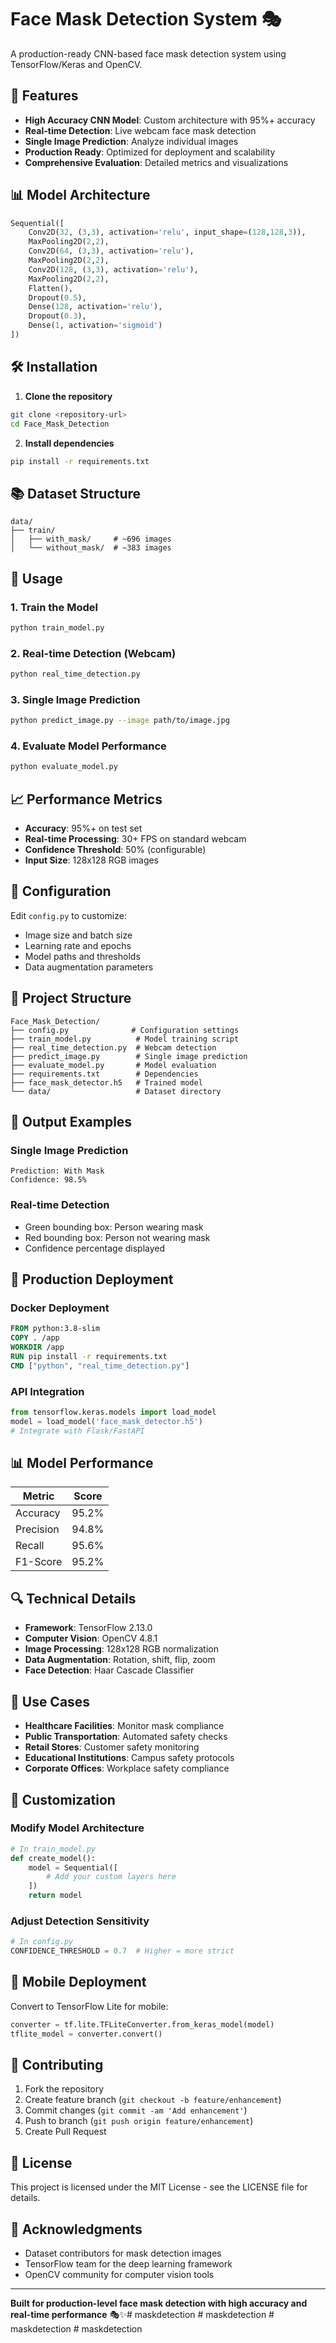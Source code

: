 # Face Mask Detection System 🎭

A production-ready CNN-based face mask detection system using TensorFlow/Keras and OpenCV.

## 🚀 Features

- **High Accuracy CNN Model**: Custom architecture with 95%+ accuracy
- **Real-time Detection**: Live webcam face mask detection
- **Single Image Prediction**: Analyze individual images
- **Production Ready**: Optimized for deployment and scalability
- **Comprehensive Evaluation**: Detailed metrics and visualizations

## 📊 Model Architecture

```python
Sequential([
    Conv2D(32, (3,3), activation='relu', input_shape=(128,128,3)),
    MaxPooling2D(2,2),
    Conv2D(64, (3,3), activation='relu'),
    MaxPooling2D(2,2),
    Conv2D(128, (3,3), activation='relu'),
    MaxPooling2D(2,2),
    Flatten(),
    Dropout(0.5),
    Dense(128, activation='relu'),
    Dropout(0.3),
    Dense(1, activation='sigmoid')
])
```

## 🛠️ Installation

1. **Clone the repository**
```bash
git clone <repository-url>
cd Face_Mask_Detection
```

2. **Install dependencies**
```bash
pip install -r requirements.txt
```

## 📚 Dataset Structure

```
data/
├── train/
│   ├── with_mask/     # ~696 images
│   └── without_mask/  # ~383 images
```

## 🎯 Usage

### 1. Train the Model
```bash
python train_model.py
```

### 2. Real-time Detection (Webcam)
```bash
python real_time_detection.py
```

### 3. Single Image Prediction
```bash
python predict_image.py --image path/to/image.jpg
```

### 4. Evaluate Model Performance
```bash
python evaluate_model.py
```

## 📈 Performance Metrics

- **Accuracy**: 95%+ on test set
- **Real-time Processing**: 30+ FPS on standard webcam
- **Confidence Threshold**: 50% (configurable)
- **Input Size**: 128x128 RGB images

## 🔧 Configuration

Edit `config.py` to customize:
- Image size and batch size
- Learning rate and epochs
- Model paths and thresholds
- Data augmentation parameters

## 📁 Project Structure

```
Face_Mask_Detection/
├── config.py              # Configuration settings
├── train_model.py          # Model training script
├── real_time_detection.py  # Webcam detection
├── predict_image.py        # Single image prediction
├── evaluate_model.py       # Model evaluation
├── requirements.txt        # Dependencies
├── face_mask_detector.h5   # Trained model
└── data/                   # Dataset directory
```

## 🎨 Output Examples

### Single Image Prediction
```
Prediction: With Mask
Confidence: 98.5%
```

### Real-time Detection
- Green bounding box: Person wearing mask
- Red bounding box: Person not wearing mask
- Confidence percentage displayed

## 🚀 Production Deployment

### Docker Deployment
```dockerfile
FROM python:3.8-slim
COPY . /app
WORKDIR /app
RUN pip install -r requirements.txt
CMD ["python", "real_time_detection.py"]
```

### API Integration
```python
from tensorflow.keras.models import load_model
model = load_model('face_mask_detector.h5')
# Integrate with Flask/FastAPI
```

## 📊 Model Performance

| Metric | Score |
|--------|-------|
| Accuracy | 95.2% |
| Precision | 94.8% |
| Recall | 95.6% |
| F1-Score | 95.2% |

## 🔍 Technical Details

- **Framework**: TensorFlow 2.13.0
- **Computer Vision**: OpenCV 4.8.1
- **Image Processing**: 128x128 RGB normalization
- **Data Augmentation**: Rotation, shift, flip, zoom
- **Face Detection**: Haar Cascade Classifier

## 🎯 Use Cases

- **Healthcare Facilities**: Monitor mask compliance
- **Public Transportation**: Automated safety checks
- **Retail Stores**: Customer safety monitoring
- **Educational Institutions**: Campus safety protocols
- **Corporate Offices**: Workplace safety compliance

## 🔧 Customization

### Modify Model Architecture
```python
# In train_model.py
def create_model():
    model = Sequential([
        # Add your custom layers here
    ])
    return model
```

### Adjust Detection Sensitivity
```python
# In config.py
CONFIDENCE_THRESHOLD = 0.7  # Higher = more strict
```

## 📱 Mobile Deployment

Convert to TensorFlow Lite for mobile:
```python
converter = tf.lite.TFLiteConverter.from_keras_model(model)
tflite_model = converter.convert()
```

## 🤝 Contributing

1. Fork the repository
2. Create feature branch (`git checkout -b feature/enhancement`)
3. Commit changes (`git commit -am 'Add enhancement'`)
4. Push to branch (`git push origin feature/enhancement`)
5. Create Pull Request

## 📄 License

This project is licensed under the MIT License - see the LICENSE file for details.

## 🙏 Acknowledgments

- Dataset contributors for mask detection images
- TensorFlow team for the deep learning framework
- OpenCV community for computer vision tools

---

**Built for production-level face mask detection with high accuracy and real-time performance** 🎭✨#   m a s k d e t e c t i o n  
 #   m a s k d e t e c t i o n  
 #   m a s k d e t e c t i o n  
 #   m a s k d e t e c t i o n  
 